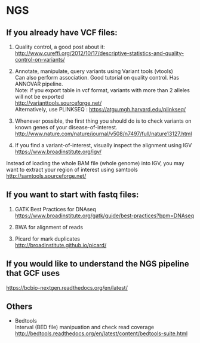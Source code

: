 # NGS

## If you already have VCF files:

1. Quality control, a good post about it:  
http://www.cureffi.org/2012/10/17/descriptive-statistics-and-quality-control-on-variants/

2. Annotate, manipulate, query variants using Variant tools (vtools)  
Can also perform association. Good tutorial on quality control. Has ANNOVAR pipeline.  
Note: if you export table in vcf format, variants with more than 2 alleles will not be exported  
http://varianttools.sourceforge.net/  
Alternatively, use PLINKSEQ : https://atgu.mgh.harvard.edu/plinkseq/  

3. Whenever possible, the first thing you should do is to check variants on known genes of your disease-of-interest.  
http://www.nature.com/nature/journal/v508/n7497/full/nature13127.html

4. If you find a variant-of-interest, visually inspect the alignment using IGV  
https://www.broadinstitute.org/igv/  

  Instead of loading the whole BAM file (whole genome) into IGV, you may want to extract your region of interest using samtools  
  http://samtools.sourceforge.net/

## If you want to start with fastq files: 

1. GATK Best Practices for DNAseq  
https://www.broadinstitute.org/gatk/guide/best-practices?bpm=DNAseq

2. BWA for alignment of reads

3. Picard for mark duplicates  
http://broadinstitute.github.io/picard/

## If you would like to understand the NGS pipeline that GCF uses  
https://bcbio-nextgen.readthedocs.org/en/latest/

## Others
* Bedtools  
Interval (BED file) manipuation and check read coverage  
http://bedtools.readthedocs.org/en/latest/content/bedtools-suite.html





